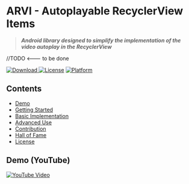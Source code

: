 # ARVI - Autoplayable RecyclerView Items

> ***Android library designed to simplify the implementation of the video autoplay in the RecyclerView***

//TODO <--- to be done

[ ![Download](https://api.bintray.com/packages/arthurimsacc/maven/arvi/images/download.svg) ](https://bintray.com/arthurimsacc/maven/arvi/_latestVersion)
[![License](https://img.shields.io/badge/License-Apache%202.0-blue.svg)](https://opensource.org/licenses/Apache-2.0)
[![Platform](https://img.shields.io/badge/platform-Android-green.svg)](http://developer.android.com/index.html)

## Contents

* [Demo](#demo-youtube)
* [Getting Started](#getting-started)
* [Basic Implementation](#basic-recyclerview-based-implementation)
* [Advanced Use](#advanced-use)
* [Contribution](#contribution)
* [Hall of Fame](#hall-of-fame)
* [License](#license)

## Demo (YouTube)

[![YouTube Video](https://github.com/arthur3486/ARVI/blob/master/preview_image_1.png)](https://www.youtube.com/watch?v=q4SrpeyW7p8)
